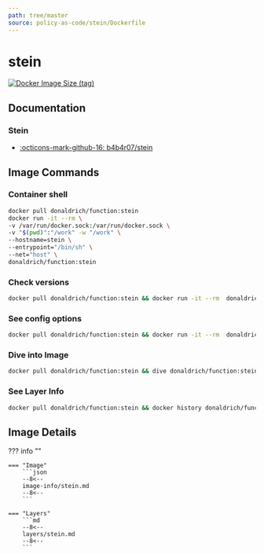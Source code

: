 ```yaml
---
path: tree/master
source: policy-as-code/stein/Dockerfile
---
```


# stein

[![Docker Image Size (tag)](https://img.shields.io/docker/image-size/donaldrich/function/stein?color=blue&label=donaldrich/function:stein&logo=docker&style=flat-square)](https://hub.docker.com/r/donaldrich/function/stein)

## Documentation

### Stein

- [:octicons-mark-github-16: b4b4r07/stein](https://github.com/b4b4r07/stein)

## Image Commands

### Container shell

```sh
docker pull donaldrich/function:stein
docker run -it --rm \
-v /var/run/docker.sock:/var/run/docker.sock \
-v "$(pwd)":"/work" -w "/work" \
--hostname=stein \
--entrypoint="/bin/sh" \
--net="host" \
donaldrich/function:stein
```

### Check versions

```sh
docker pull donaldrich/function:stein && docker run -it --rm  donaldrich/function:stein validate
```

### See config options

```sh
docker pull donaldrich/function:stein && docker run -it --rm  donaldrich/function:stein help
```

### Dive into Image

```sh
docker pull donaldrich/function:stein && dive donaldrich/function:stein
```

### See Layer Info

```sh
docker pull donaldrich/function:stein && docker history donaldrich/function:stein
```

## Image Details

??? info ""

    === "Image"
        ```json
        --8<--
        image-info/stein.md
        --8<--
        ```

    === "Layers"
        ```md
        --8<--
        layers/stein.md
        --8<--
        ```
